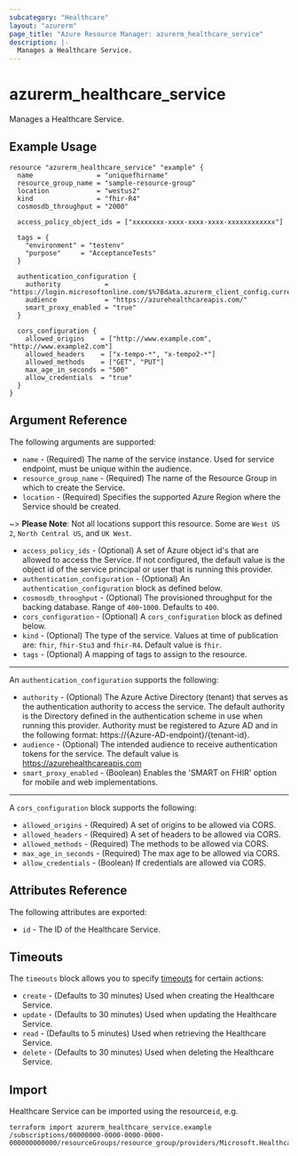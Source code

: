```yaml
---
subcategory: "Healthcare"
layout: "azurerm"
page_title: "Azure Resource Manager: azurerm_healthcare_service"
description: |-
  Manages a Healthcare Service.
---
```


# azurerm_healthcare_service

Manages a Healthcare Service.

## Example Usage

```hcl
resource "azurerm_healthcare_service" "example" {
  name                = "uniquefhirname"
  resource_group_name = "sample-resource-group"
  location            = "westus2"
  kind                = "fhir-R4"
  cosmosdb_throughput = "2000"

  access_policy_object_ids = ["xxxxxxxx-xxxx-xxxx-xxxx-xxxxxxxxxxxx"]

  tags = {
    "environment" = "testenv"
    "purpose"     = "AcceptanceTests"
  }

  authentication_configuration {
    authority           = "https://login.microsoftonline.com/$%7Bdata.azurerm_client_config.current.tenant_id%7D"
    audience            = "https://azurehealthcareapis.com/"
    smart_proxy_enabled = "true"
  }

  cors_configuration {
    allowed_origins    = ["http://www.example.com", "http://www.example2.com"]
    allowed_headers    = ["x-tempo-*", "x-tempo2-*"]
    allowed_methods    = ["GET", "PUT"]
    max_age_in_seconds = "500"
    allow_credentials  = "true"
  }
}
```

## Argument Reference

The following arguments are supported:

* `name` - (Required) The name of the service instance. Used for service endpoint, must be unique within the audience.
* `resource_group_name` - (Required) The name of the Resource Group in which to create the Service.
* `location` - (Required) Specifies the supported Azure Region where the Service should be created.

~> **Please Note**: Not all locations support this resource. Some are `West US 2`, `North Central US`, and `UK West`.

* `access_policy_ids` - (Optional) A set of Azure object id's that are allowed to access the Service. If not configured, the default value is the object id of the service principal or user that is running this provider.
* `authentication_configuration` - (Optional) An `authentication_configuration` block as defined below.
* `cosmosdb_throughput` - (Optional) The provisioned throughput for the backing database. Range of `400`-`1000`. Defaults to `400`.
* `cors_configuration` - (Optional) A `cors_configuration` block as defined below.
* `kind` - (Optional) The type of the service. Values at time of publication are: `fhir`, `fhir-Stu3` and `fhir-R4`. Default value is `fhir`.
* `tags` - (Optional) A mapping of tags to assign to the resource.

---
An `authentication_configuration` supports the following:

* `authority` - (Optional) The Azure Active Directory (tenant) that serves as the authentication authority to access the service. The default authority is the Directory defined in the authentication scheme in use when running this provider.
Authority must be registered to Azure AD and in the following format: https://{Azure-AD-endpoint}/{tenant-id}.
* `audience` - (Optional) The intended audience to receive authentication tokens for the service. The default value is https://azurehealthcareapis.com
* `smart_proxy_enabled` - (Boolean) Enables the 'SMART on FHIR' option for mobile and web implementations.

---
A `cors_configuration` block supports the following:

* `allowed_origins` - (Required) A set of origins to be allowed via CORS.
* `allowed_headers` - (Required) A set of headers to be allowed via CORS.
* `allowed_methods` - (Required) The methods to be allowed via CORS.
* `max_age_in_seconds` - (Required) The max age to be allowed via CORS.
* `allow_credentials` - (Boolean) If credentials are allowed via CORS.

## Attributes Reference

The following attributes are exported:

* `id` - The ID of the Healthcare Service.

## Timeouts



The `timeouts` block allows you to specify [timeouts](https://www.terraform.io/docs/configuration/resources.html#timeouts) for certain actions:

* `create` - (Defaults to 30 minutes) Used when creating the Healthcare Service.
* `update` - (Defaults to 30 minutes) Used when updating the Healthcare Service.
* `read` - (Defaults to 5 minutes) Used when retrieving the Healthcare Service.
* `delete` - (Defaults to 30 minutes) Used when deleting the Healthcare Service.

## Import

Healthcare Service can be imported using the resource`id`, e.g.

```shell
terraform import azurerm_healthcare_service.example /subscriptions/00000000-0000-0000-0000-000000000000/resourceGroups/resource_group/providers/Microsoft.HealthcareApis/services/service_name
```
